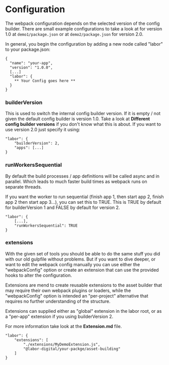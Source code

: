 # Configuration
The webpack configuration depends on the selected version of the config builder.
There are small example configurations to take a look at for version 1.0 at
`demo1/package.json` or at `demo2/package.json` for version 2.0. 

In general, you begin the configuration by adding a new node called "labor"
to your package.json:
```
{
  "name": "your-app",
  "version": "1.0.0",
  [...]
  "labor": {
    ** Your Config goes here **
  }
}
```

### builderVersion
This is used to switch the internal config builder version. 
If it is empty / not given the default config builder is version 1.0.
Take a look at **Different config builder versions** if you don't know what 
this is about. If you want to use version 2.0 just specify it using:
```
"labor": {
    "builderVersion": 2,
    "apps": [...]
}
```

### runWorkersSequential
By default the build processes / app definitions will be called async and in parallel. Which leads to much
faster build times as webpack runs on separate threads.

If you want the worker to run sequential (finish app 1, then start app 2, finish app 2 then start app 3...),
you can set this to TRUE. This is TRUE by default for builderVersion 1 and FALSE by default for version 2.
```
"labor": {
    [...],
    "runWorkersSequential": TRUE
}
```

### extensions
With the given set of tools you should be able to do the same stuff you did with our 
old gulpfile without problems. But if you want to dive deeper, or want to edit 
the webpack config manually you can use either the "webpackConfig" option or
create an extension that can use the provided hooks to alter the configuration.

Extensions are mend to create reusable extensions to the asset builder that may 
require their own webpack plugins or loaders, while the "webpackConfig" option
is intended an "per-project" alternative that requires no further understanding of the
structure. 

Extensions can supplied either as "global" extension in the labor root, or as
a "per-app" extension if you using builderVersion 2.

For more information take look at the **Extension.md** file.
```
"labor": {
    "extensions": [
        "./extensions/MyDemoExtension.js",
        "@labor-digital/your-packge/asset-building"
    ]
}
```